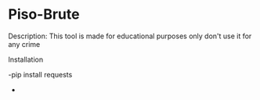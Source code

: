 # Piso-Brute

Description: This tool is made for educational purposes only don't use it for any crime

Installation

-pip install requests

-

